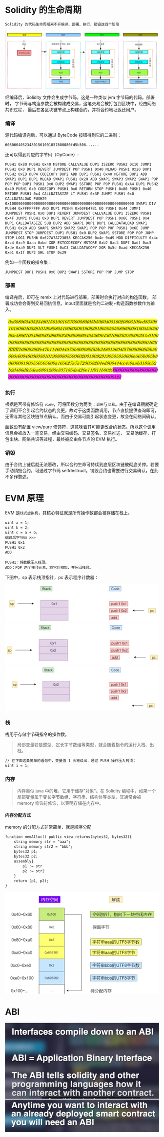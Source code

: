 # Solidity 的生命周期
`Solidity 的代码生命周期离不开编译、部署、执行、销毁这四个阶段`

![img.png](img.png)

经编译后，Solidity 文件会生成字节码。这是一种类似 jvm 字节码的代码。部署时，
字节码与构造参数会被构建成交易，这笔交易会被打包到区块中，经由网络共识过程，
最后在各区块链节点上构建合约，并将合约地址返还用户。
### 编译
源代码编译完后，可以通过 ByteCode 按钮得到它的二进制：
```
608060405234801561001057600080fd5b506......
```
还可以得到对应的字节码（OpCode）:
```solidity
PUSH1 0x80 PUSH1 0x40 MSTORE CALLVALUE DUP1 ISZERO PUSH2 0x10 JUMPI PUSH1 0x0 DUP1 REVERT JUMPDEST POP PUSH1 0x40 MLOAD PUSH1 0x20 DUP1 PUSH2 0xED DUP4 CODECOPY DUP2 ADD DUP1 PUSH1 0x40 MSTORE DUP2 ADD SWAP1 DUP1 DUP1 MLOAD SWAP1 PUSH1 0x20 ADD SWAP1 SWAP3 SWAP2 SWAP1 POP POP POP DUP1 PUSH1 0x0 DUP2 SWAP1 SSTORE POP POP PUSH1 0xA4 DUP1 PUSH2 0x49 PUSH1 0x0 CODECOPY PUSH1 0x0 RETURN STOP PUSH1 0x80 PUSH1 0x40 MSTORE PUSH1 0x4 CALLDATASIZE LT PUSH1 0x3F JUMPI PUSH1 0x0 CALLDATALOAD PUSH29 0x100000000000000000000000000000000000000000000000000000000 SWAP1 DIV PUSH4 0xFFFFFFFF AND DUP1 PUSH4 0x60FE47B1 EQ PUSH1 0x44 JUMPI JUMPDEST PUSH1 0x0 DUP1 REVERT JUMPDEST CALLVALUE DUP1 ISZERO PUSH1 0x4F JUMPI PUSH1 0x0 DUP1 REVERT JUMPDEST POP PUSH1 0x6C PUSH1 0x4 DUP1 CALLDATASIZE SUB DUP2 ADD SWAP1 DUP1 DUP1 CALLDATALOAD SWAP1 PUSH1 0x20 ADD SWAP1 SWAP3 SWAP2 SWAP1 POP POP POP PUSH1 0x6E JUMP JUMPDEST STOP JUMPDEST DUP1 PUSH1 0x0 DUP2 SWAP1 SSTORE POP POP JUMP STOP LOG1 PUSH6 0x627A7A723058 KECCAK256 0x4e 0xd9 MOD DIFFICULTY 0x4c 0xc4 0xc9 0xaa 0xbd XOR EXTCODECOPY MSTORE 0xb2 0xd4 DUP7 0xdf 0xc5 0xde 0xa9 DUP1 SLT PUSH1 0xC3 CALLDATACOPY XOR 0x5d 0xad KECCAK256 0xe1 0x1f DUP2 SHL STOP 0x29 
```
例如一个函数的指令集：
```solidity
JUMPDEST DUP1 PUSH1 0x0 DUP2 SWAP1 SSTORE POP POP JUMP STOP
```
### 部署
编译完后，即可在 remix 上对代码进行部署，部署时会执行对应的构造函数。
部署成功会会得到交易回执信息，input里面就是合约二进制+构造函数参数作为输入。

![img_1.png](img_1.png)

### 执行
根据是否带有修饰符 `view`，可将函数分为两类：`调用`与`交易`。由于在编译期就确定了调用不会引起合约状态的变更，故对于这类函数调用，节点直接提供查询即可，
无需与其他区块链节点确认。而由于交易可能引起状态变更，故会在网络间确认。

函数没有配置 view/pure 修饰符，这意味着其可能更改合约状态。所以这个调用信息会被放入一笔交易，经由交易编码、交易签名、交易推送、
交易池缓存、打包出块、网络共识等过程，最终被交由各节点的 EVM 执行。

### 销毁
由于合约上链后就无法篡改，所以合约生命可持续到底层区块链被彻底关停。若要手动销毁合约，可通过字节码 selfdestruct。销毁合约也需要进行交易确认，在此不多作赘述。

# EVM 原理
EVM 是`栈式虚拟机`，其核心特征就是所有操作数都会被存储在栈上。
```solidity
uint a = 1;
uint b = 2;
uint c = a + b;
编译后字节码 >>>
PUSH1 0x1
PUSH1 0x2
ADD

PUSH1：将数据压入栈顶。
ADD：POP 两个栈顶元素，将它们相加，并压回栈顶。
```
下图中，sp 表示栈顶指针，pc 表示程序计数器：

![img_4.png](img_4.png)
![img_2.png](img_2.png)
![img_3.png](img_3.png)
### 栈

栈用于存储字节码指令的操作数。

> 局部变量若是整型、定长字节数组等类型，就会随着指令的运行入栈、出栈。


```bash
// 在下面这条简单的语句中，变量值 1 会被读出，通过 PUSH 操作压入栈顶：
uint i = 1;
```


### 内存
> 内存类似 java 中的堆，它用于储存"对象"。在 Solidity 编程中，如果一个局部变量属于变长字节数组、字符串、结构体等类型，其通常会被 memory 修饰符修饰，以表明存储在内存中。
#### 内存分配方式
memory 的分配方式非常简单，就是顺序分配
```solidity
function memAlloc() public view returns(bytes32, bytes32){
    string memory str = "aaa";
    string memory str2 = "bbb";
    bytes32 p1;
    bytes32 p2;
    assembly{
        p1 := str
        p2 := str2
    }   
    return (p1, p2);
}
```
![img_5.png](img_5.png)

# ABI
![img_6.png](img_6.png)
![img_7.png](img_7.png)